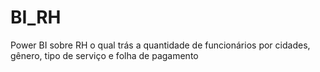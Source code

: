 # BI_RH
Power BI sobre  RH o qual trás a quantidade de funcionários por cidades, gênero, tipo de serviço e folha de pagamento
